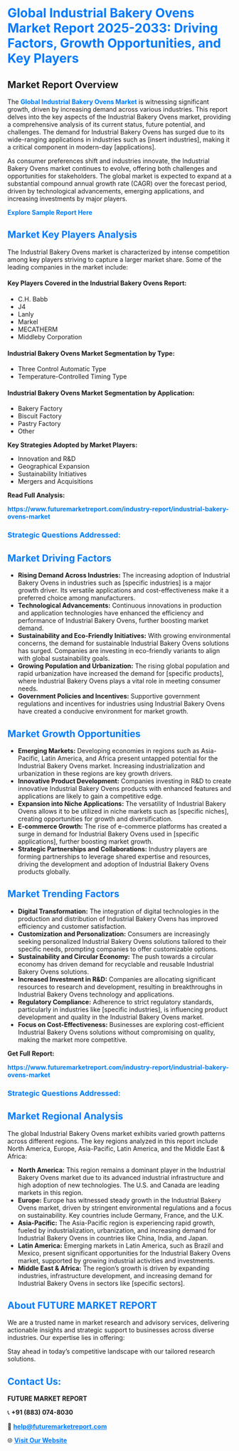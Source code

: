 <h1 style="color: #007BFF;">Global Industrial Bakery Ovens Market Report 2025-2033: Driving Factors, Growth Opportunities, and Key Players</h1>

<section id="overview">
<h2>Market Report Overview</h2>
<p>The <a href="https://www.futuremarketreport.com/industry-report/industrial-bakery-ovens-market" style="color: #007BFF; text-decoration: none;"><strong>Global Industrial Bakery Ovens Market</strong></a> is witnessing significant growth, driven by increasing demand across various industries. This report delves into the key aspects of the Industrial Bakery Ovens market, providing a comprehensive analysis of its current status, future potential, and challenges. The demand for Industrial Bakery Ovens has surged due to its wide-ranging applications in industries such as [insert industries], making it a critical component in modern-day [applications].</p>
<p>As consumer preferences shift and industries innovate, the Industrial Bakery Ovens market continues to evolve, offering both challenges and opportunities for stakeholders. The global market is expected to expand at a substantial compound annual growth rate (CAGR) over the forecast period, driven by technological advancements, emerging applications, and increasing investments by major players.</p>
</section>

<section id="overview">
<p><a href="https://www.futuremarketreport.com/request-sample/reportId=50599" style="color: #007BFF; text-decoration: none;"><strong>Explore Sample Report Here</strong></a></p>
</section>

<section id="key-players">
<h2 style="color: #007BFF;">Market Key Players Analysis</h2>
<p>The Industrial Bakery Ovens market is characterized by intense competition among key players striving to capture a larger market share. Some of the leading companies in the market include:</p>
<h4>Key Players Covered in the Industrial Bakery Ovens Report:</h4>
<ul><li>C.H. Babb</li><li>J4</li><li>Lanly</li><li>Markel</li><li>MECATHERM</li><li>Middleby Corporation</li></ul>
<h4>Industrial Bakery Ovens Market Segmentation by Type:</h4>
<ul><li>Three Control Automatic Type</li><li>Temperature-Controlled Timing Type</li></ul>

<h4>Industrial Bakery Ovens Market Segmentation by Application:</h4>
<ul><li>Bakery Factory</li><li>Biscuit Factory</li><li>Pastry Factory</li><li>Other</li></ul>
<p><strong>Key Strategies Adopted by Market Players:</strong></p>
<ul>
<li>Innovation and R&D</li>
<li>Geographical Expansion</li>
<li>Sustainability Initiatives</li>
<li>Mergers and Acquisitions</li>
</ul>
</section>

<section>
<p><strong>Read Full Analysis: </strong></p><a href="https://www.futuremarketreport.com/industry-report/industrial-bakery-ovens-market" style="color: #007BFF; text-decoration: none;"><strong>https://www.futuremarketreport.com/industry-report/industrial-bakery-ovens-market</strong></a>
<h3 style="color: #007BFF;">Strategic Questions Addressed:</h3>
</section>

<section id="driving-factors">
<h2 style="color: #007BFF;">Market Driving Factors</h2>
<ul>
<li><strong>Rising Demand Across Industries:</strong> The increasing adoption of Industrial Bakery Ovens in industries such as [specific industries] is a major growth driver. Its versatile applications and cost-effectiveness make it a preferred choice among manufacturers.</li>
<li><strong>Technological Advancements:</strong> Continuous innovations in production and application technologies have enhanced the efficiency and performance of Industrial Bakery Ovens, further boosting market demand.</li>
<li><strong>Sustainability and Eco-Friendly Initiatives:</strong> With growing environmental concerns, the demand for sustainable Industrial Bakery Ovens solutions has surged. Companies are investing in eco-friendly variants to align with global sustainability goals.</li>
<li><strong>Growing Population and Urbanization:</strong> The rising global population and rapid urbanization have increased the demand for [specific products], where Industrial Bakery Ovens plays a vital role in meeting consumer needs.</li>
<li><strong>Government Policies and Incentives:</strong> Supportive government regulations and incentives for industries using Industrial Bakery Ovens have created a conducive environment for market growth.</li>
</ul>
</section>

<section id="growth-opportunities">
<h2 style="color: #007BFF;">Market Growth Opportunities</h2>
<ul>
<li><strong>Emerging Markets:</strong> Developing economies in regions such as Asia-Pacific, Latin America, and Africa present untapped potential for the Industrial Bakery Ovens market. Increasing industrialization and urbanization in these regions are key growth drivers.</li>
<li><strong>Innovative Product Development:</strong> Companies investing in R&D to create innovative Industrial Bakery Ovens products with enhanced features and applications are likely to gain a competitive edge.</li>
<li><strong>Expansion into Niche Applications:</strong> The versatility of Industrial Bakery Ovens allows it to be utilized in niche markets such as [specific niches], creating opportunities for growth and diversification.</li>
<li><strong>E-commerce Growth:</strong> The rise of e-commerce platforms has created a surge in demand for Industrial Bakery Ovens used in [specific applications], further boosting market growth.</li>
<li><strong>Strategic Partnerships and Collaborations:</strong> Industry players are forming partnerships to leverage shared expertise and resources, driving the development and adoption of Industrial Bakery Ovens products globally.</li>
</ul>
</section>

<section id="trending-factors">
<h2 style="color: #007BFF;">Market Trending Factors</h2>
<ul>
<li><strong>Digital Transformation:</strong> The integration of digital technologies in the production and distribution of Industrial Bakery Ovens has improved efficiency and customer satisfaction.</li>
<li><strong>Customization and Personalization:</strong> Consumers are increasingly seeking personalized Industrial Bakery Ovens solutions tailored to their specific needs, prompting companies to offer customizable options.</li>
<li><strong>Sustainability and Circular Economy:</strong> The push towards a circular economy has driven demand for recyclable and reusable Industrial Bakery Ovens solutions.</li>
<li><strong>Increased Investment in R&D:</strong> Companies are allocating significant resources to research and development, resulting in breakthroughs in Industrial Bakery Ovens technology and applications.</li>
<li><strong>Regulatory Compliance:</strong> Adherence to strict regulatory standards, particularly in industries like [specific industries], is influencing product development and quality in the Industrial Bakery Ovens market.</li>
<li><strong>Focus on Cost-Effectiveness:</strong> Businesses are exploring cost-efficient Industrial Bakery Ovens solutions without compromising on quality, making the market more competitive.</li>
</ul>
</section>

<section>
<p><strong>Get Full Report: </strong></p><a href="https://www.futuremarketreport.com/industry-report/industrial-bakery-ovens-market" style="color: #007BFF; text-decoration: none;"><strong>https://www.futuremarketreport.com/industry-report/industrial-bakery-ovens-market</strong></a>
<h3 style="color: #007BFF;">Strategic Questions Addressed:</h3>
</section>


<section id="regional-analysis">
<h2 style="color: #007BFF;">Market Regional Analysis</h2>
<p>The global Industrial Bakery Ovens market exhibits varied growth patterns across different regions. The key regions analyzed in this report include North America, Europe, Asia-Pacific, Latin America, and the Middle East & Africa:</p>
<ul>
<li><strong>North America:</strong> This region remains a dominant player in the Industrial Bakery Ovens market due to its advanced industrial infrastructure and high adoption of new technologies. The U.S. and Canada are leading markets in this region.</li>
<li><strong>Europe:</strong> Europe has witnessed steady growth in the Industrial Bakery Ovens market, driven by stringent environmental regulations and a focus on sustainability. Key countries include Germany, France, and the U.K.</li>
<li><strong>Asia-Pacific:</strong> The Asia-Pacific region is experiencing rapid growth, fueled by industrialization, urbanization, and increasing demand for Industrial Bakery Ovens in countries like China, India, and Japan.</li>
<li><strong>Latin America:</strong> Emerging markets in Latin America, such as Brazil and Mexico, present significant opportunities for the Industrial Bakery Ovens market, supported by growing industrial activities and investments.</li>
<li><strong>Middle East & Africa:</strong> The region’s growth is driven by expanding industries, infrastructure development, and increasing demand for Industrial Bakery Ovens in sectors like [specific sectors].</li>
</ul>
</section>

<footer>
<h2 style="color: #007BFF;">About FUTURE MARKET REPORT</h2>
<p>We are a trusted name in market research and advisory services, delivering actionable insights and strategic support to businesses across diverse industries. Our expertise lies in offering:</p>

<p>Stay ahead in today’s competitive landscape with our tailored research solutions.</p>

<h2 style="color: #007BFF;">Contact Us:</h2>
<p><strong>FUTURE MARKET REPORT</strong></p>
<p>📞 <strong>+91 (883) 074-8030</strong></p>
<p>📧 <strong><a href="mailto:help@futuremarketreport.com" style="color: #007BFF;">help@futuremarketreport.com</a></strong></p>
<p>🌐 <strong><a href="https://www.futuremarketreport.com/" style="color: #007BFF;">Visit Our Website</a></strong></p>
</footer>